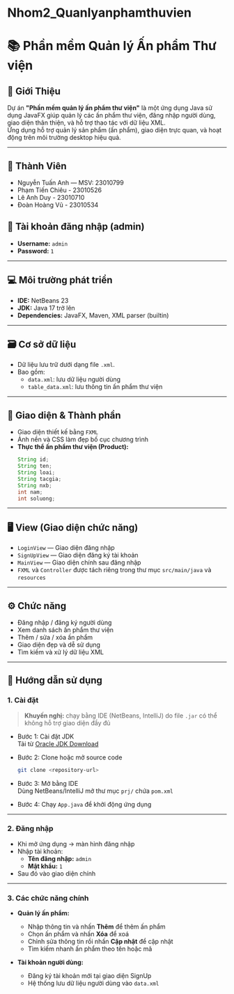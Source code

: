 # Nhom2_Quanlyanphamthuvien
# 📚 Phần mềm Quản lý Ấn phẩm Thư viện

## 🧾 Giới Thiệu

Dự án **"Phần mềm quản lý ấn phẩm thư viện"** là một ứng dụng Java sử dụng JavaFX giúp quản lý các ấn phẩm thư viện, đăng nhập người dùng, giao diện thân thiện, và hỗ trợ thao tác với dữ liệu XML.  
Ứng dụng hỗ trợ quản lý sản phẩm (ấn phẩm), giao diện trực quan, và hoạt động trên môi trường desktop hiệu quả.

---

## 👥 Thành Viên

- Nguyễn Tuấn Anh — MSV: 23010799
- Phạm Tiến Chiêu - 23010526
- Lê Anh Duy - 23010710
-  Đoàn Hoàng Vũ - 23010534

## 🔐 Tài khoản đăng nhập (admin)

- **Username:** `admin`  
- **Password:** `1`

---

## 💻 Môi trường phát triển

- **IDE:** NetBeans 23  
- **JDK:** Java 17 trở lên  
- **Dependencies:** JavaFX, Maven, XML parser (builtin)

---

## 🗃 Cơ sở dữ liệu

- Dữ liệu lưu trữ dưới dạng file `.xml`.
- Bao gồm:
  - `data.xml`: lưu dữ liệu người dùng
  - `table_data.xml`: lưu thông tin ấn phẩm thư viện

---

## 🎨 Giao diện & Thành phần

- Giao diện thiết kế bằng `FXML`
- Ảnh nền và CSS làm đẹp bố cục chương trình
- **Thực thể ấn phẩm thư viện (Product):**
  ```java
  String id;
  String ten;
  String loai;
  String tacgia;
  String nxb;
  int nam;
  int soluong;
  ```

---

## 🖥 View (Giao diện chức năng)

- `LoginView` — Giao diện đăng nhập
- `SignUpView` — Giao diện đăng ký tài khoản
- `MainView` — Giao diện chính sau đăng nhập
- `FXML` và `Controller` được tách riêng trong thư mục `src/main/java` và `resources`

---

## ⚙️ Chức năng

- Đăng nhập / đăng ký người dùng
- Xem danh sách ấn phẩm thư viện
- Thêm / sửa / xóa ấn phẩm
- Giao diện đẹp và dễ sử dụng
- Tìm kiếm và xử lý dữ liệu XML

---

## 📌 Hướng dẫn sử dụng

### 1. Cài đặt

> **Khuyến nghị:** chạy bằng IDE (NetBeans, IntelliJ) do file `.jar` có thể không hỗ trợ giao diện đầy đủ

- Bước 1: Cài đặt JDK  
  Tải từ [Oracle JDK Download](https://www.oracle.com/java/technologies/javase-downloads.html)

- Bước 2: Clone hoặc mở source code  
  ```bash
  git clone <repository-url>
  ```

- Bước 3: Mở bằng IDE  
  Dùng NetBeans/IntelliJ mở thư mục `prj/` chứa `pom.xml`

- Bước 4: Chạy `App.java` để khởi động ứng dụng

---

### 2. Đăng nhập

- Khi mở ứng dụng → màn hình đăng nhập
- Nhập tài khoản:
  - **Tên đăng nhập:** `admin`
  - **Mật khẩu:** `1`
- Sau đó vào giao diện chính

---

### 3. Các chức năng chính

- **Quản lý ấn phẩm:**
  - Nhập thông tin và nhấn **Thêm** để thêm ấn phẩm
  - Chọn ấn phẩm và nhấn **Xóa** để xoá
  - Chỉnh sửa thông tin rồi nhấn **Cập nhật** để cập nhật
  - Tìm kiếm nhanh ấn phẩm theo tên hoặc mã

- **Tài khoản người dùng:**
  - Đăng ký tài khoản mới tại giao diện SignUp
  - Hệ thống lưu dữ liệu người dùng vào `data.xml`




